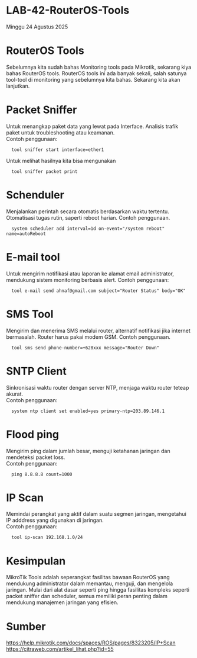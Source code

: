 # LAB-42-RouterOS-Tools
Minggu 24 Agustus 2025  
  
# RouterOS Tools
  Sebelumnya kita sudah bahas Monitoring tools pada Mikrotik, sekarang kiya bahas RouterOS tools.  RouterOS tools ini ada banyak sekali, salah satunya tool-tool di monitoring yang sebelumnya kita bahas. Sekarang kita akan lanjutkan.  
    
# Packet Sniffer
  Untuk menangkap paket data yang lewat pada Interface. Analisis trafik paket untuk troubleshooting atau keamanan.  
  Contoh penggunaan:   

      tool sniffer start interface=ether1
  Untuk melihat hasilnya kita bisa mengunakan  

      tool sniffer packet print
# Schenduler
  Menjalankan perintah secara otomatis berdasarkan waktu tertentu. Otomatisasi tugas rutin, saperti reboot harian. Contoh penggunaan.  

      system scheduler add interval=1d on-event="/system reboot" name=autoReboot

# E-mail tool
  Untuk mengirim notifikasi atau laporan ke alamat email administrator, mendukung sistem  monitoring berbasis alert. Contoh penggunaan:  

      tool e-mail send ahnaf@gmail.com subject="Router Status" body="OK"

# SMS Tool 
  Mengirim dan menerima SMS melalui router, alternatif notifikasi jika internet bermasalah.  Router harus pakai modem GSM. Contoh penggunaan.  

      tool sms send phone-number=+628xxx message="Router Down"
# SNTP Client
  Sinkronisasi waktu router dengan server NTP, menjaga waktu router teteap akurat.  
  Contoh penggunaan:  

      system ntp client set enabled=yes primary-ntp=203.89.146.1
# Flood ping
  Mengirim ping dalam jumlah besar, menguji ketahanan jaringan dan mendeteksi packet loss.   
  Contoh penggunaan:  

      ping 8.8.8.8 count=1000
# IP Scan
  Memindai perangkat yang aktif dalam suatu segmen jaringan, mengetahui IP adddress yang digunakan di jaringan.  
  Contoh penggunaan:  

      tool ip-scan 192.168.1.0/24


# Kesimpulan 
  MikroTik Tools adalah seperangkat fasilitas bawaan RouterOS yang mendukung administrator dalam memantau, menguji, dan mengelola jaringan. Mulai dari alat dasar seperti ping hingga fasilitas kompleks seperti packet sniffer dan scheduler, semua memiliki peran penting dalam mendukung manajemen jaringan yang efisien.

# Sumber
https://help.mikrotik.com/docs/spaces/ROS/pages/8323205/IP+Scan  
https://citraweb.com/artikel_lihat.php?id=55  
